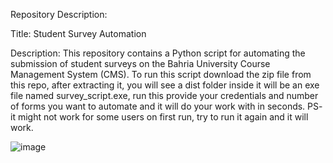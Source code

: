 Repository Description:

Title: Student Survey Automation

Description: This repository contains a Python script for automating the submission of student surveys on the Bahria University Course Management System (CMS).
To run this script download the zip file from this repo, after extracting it, you will see a dist folder inside it will be an exe file named survey_script.exe, run this provide your credentials and number of forms you want to automate and it will do your work with in seconds.
PS- it might not work for some users on first run, try to run it again and it will work.

![image](https://github.com/furqanx11/Survey_Automation/assets/122169682/aa1a8c43-5f22-4656-8b12-077b6fd59587)


